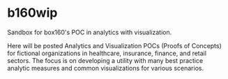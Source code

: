 b160wip
=======

Sandbox for box160's POC in analytics with visualization.
 
Here will be posted Analytics and Visualization POCs (Proofs of Concepts) for fictional organizations in healthcare, insurance, finance, and retail sectors. The focus is on developing a utility with many best practice analytic measures and common visualizations for various scenarios. 


